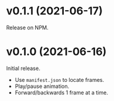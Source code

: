 # v0.1.1 (2021-06-17)

Release on NPM.


# v0.1.0 (2021-06-16)

Initial release.

* Use `manifest.json` to locate frames.
* Play/pause animation.
* Forward/backwards 1 frame at a time.
